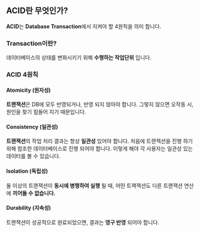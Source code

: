 ## ACID란 무엇인가?
**ACID**는 **Database Transaction**에서 지켜야 할 4원칙을 의미 합니다.

### Transaction이란?
데이터베이스의 상태를 변화시키기 위해 **수행하는 작업단위** 입니다.

### ACID 4원칙

#### Atomicity (원자성)
**트랜잭션**은 DB에 모두 반영되거나, 반영 되지 않아야 합니다. 그렇지 않으면 오작동 시, 원인을 찾기 힘들어 지기 때문입니다.

#### Consistency (일관성)
**트랜잭션**의 작업 처리 결과는 항상 **일관성** 있어야 합니다. 처음에 트랜잭션을 진행 하기 위해 참조한 데이터베이스로 진행 되어야 합니다. 이렇게 해야 각 사용자는 일관성 있는 데이터를 볼 수 있습니다.

#### Isolation (독립성)
둘 이상의 트랜잭션이 **동시에 병행하여 실행** 될 때, 어떤 트랙잭션도 다른 트랜잭션 연산에 **끼어들 수 없습니다.**

#### Durability (지속성)
트랜잭션이 성공적으로 완료되었으면, 결과는 **영구 반영** 되어야 합니다.
